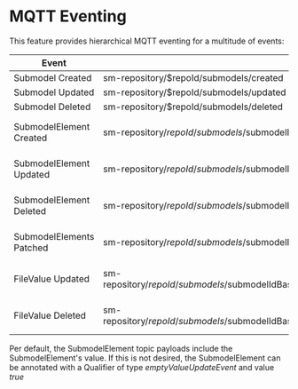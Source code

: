 # MQTT Eventing
This feature provides hierarchical MQTT eventing for a multitude of events:

| Event                   | Topic                                                                                             | Payload                      |
| ----------------------- | ------------------------------------------------------------------------------------------------- | ---------------------------- |
| Submodel Created        | sm-repository/$repoId/submodels/created                                                           | Created SM JSON              |
| Submodel Updated        | sm-repository/$repoId/submodels/updated                                                           | Updated SM JSON              |
| Submodel Deleted        | sm-repository/$repoId/submodels/deleted                                                           | Deleted SM JSON              |
| SubmodelElement Created | sm-repository/$repoId/submodels/$submodelIdBase64URLEncoded/submodelElements/$idShortPath/created | Created SubmodelElement JSON |
| SubmodelElement Updated | sm-repository/$repoId/submodels/$submodelIdBase64URLEncoded/submodelElements/$idShortPath/updated | Updated SubmodelElement JSON |
| SubmodelElement Deleted | sm-repository/$repoId/submodels/$submodelIdBase64URLEncoded/submodelElements/$idShortPath/deleted | Deleted SubmodelElement JSON |
| SubmodelElements Patched | sm-repository/$repoId/submodels/$submodelIdBase64URLEncoded/submodelElements/patched | Patched SubmodelElements JSON |
| FileValue Updated | sm-repository/$repoId/submodels/$submodelIdBase64URLEncoded/submodelElements/$idShortPath/attachment/updated | Updated SubmodelElement JSON |
| FileValue Deleted | sm-repository/$repoId/submodels/$submodelIdBase64URLEncoded/submodelElements/$idShortPath/attachment/deleted | Deleted SubmodelElement JSON |

Per default, the SubmodelElement topic payloads include the SubmodelElement's value. If this is not desired, the SubmodelElement can be annotated with a Qualifier of type *emptyValueUpdateEvent* and value *true* 